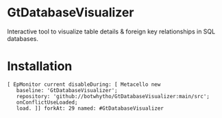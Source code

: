 # GtDatabaseVisualizer

Interactive tool to visualize table details & foreign key relationships in SQL databases.

# Installation

```Smalltalk
[ EpMonitor current disableDuring: [ Metacello new
   baseline: 'GtDatabaseVisualizer';
   repository: 'github://botwhytho/GtDatabaseVisualizer:main/src';   onConflictUseLoaded;
   load. ]] forkAt: 29 named: #GtDatabaseVisualizer
   ```